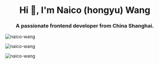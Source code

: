 <h1 align="center">Hi 👋, I'm Naico (hongyu) Wang</h1>
<h3 align="center">A passionate frontend developer from China Shanghai.</h3>
<p><img align="center" src="https://github-readme-stats.vercel.app/api/top-langs?username=naico-wang&show_icons=true&locale=en&layout=compact" alt="naico-wang" /></p>
<p><img align="center" src="https://github-readme-stats.vercel.app/api?username=naico-wang&show_icons=true&locale=en" alt="naico-wang" /></p>
<p><img align="center" src="https://github-readme-streak-stats.herokuapp.com/?user=naico-wang&" alt="naico-wang" /></p>
